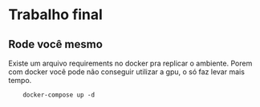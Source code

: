 # Trabalho final

## Rode você mesmo

Existe um arquivo requirements no docker pra replicar o ambiente. Porem com docker você pode não conseguir utilizar a gpu, o só faz levar mais tempo.

        docker-compose up -d
